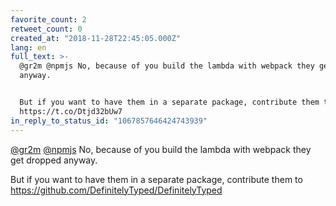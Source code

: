 ```yaml
---
favorite_count: 2
retweet_count: 0
created_at: "2018-11-28T22:45:05.000Z"
lang: en
full_text: >-
  @gr2m @npmjs No, because of you build the lambda with webpack they get dropped
  anyway.


  But if you want to have them in a separate package, contribute them to
  https://t.co/Dtjd32bUw7
in_reply_to_status_id: "1067857646424743939"
---
```


[@gr2m](https://twitter.com/gr2m) [@npmjs](https://twitter.com/npmjs) No,
because of you build the lambda with webpack they get dropped anyway.

But if you want to have them in a separate package, contribute them to
<https://github.com/DefinitelyTyped/DefinitelyTyped>
